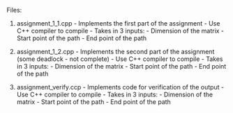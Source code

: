 Files:

1. assignment_1_1.cpp		-	Implements the first part of the assignment
				-	Use C++ compiler to compile
				-	Takes in 3 inputs:
						- Dimension of the matrix
						- Start point of the path
						- End point of the path
2. assignment_1_2.cpp		-	Implements the second part of the assignment (some deadlock - not complete)
				-	Use C++ compiler to compile
				-	Takes in 3 inputs:
						- Dimension of the matrix
						- Start point of the path
						- End point of the path

3. assignment_verify.ccp 	-	Implements code for verification of the output
				-	Use C++ compiler to compile
				-	Takes in 3 inputs:
						- Dimension of the matrix
						- Start point of the path
						- End point of the path

